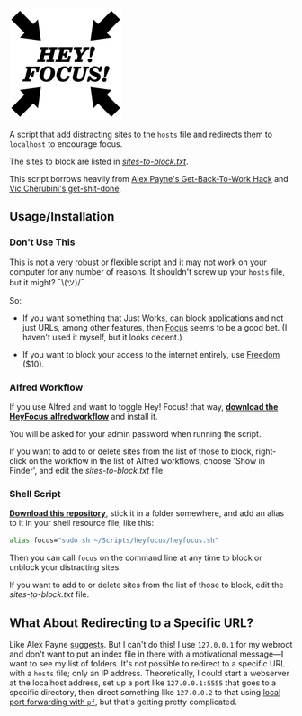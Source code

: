 <img src="art/icon.png" width="200">

A script that add distracting sites to the `hosts` file and redirects them to `localhost` to encourage focus.

The sites to block are listed in *[sites-to-block.txt](sites-to-block.txt)*.

This script borrows heavily from [Alex Payne's Get-Back-To-Work Hack](https://al3x.net/2009/09/14/my-get-back-to-work-hack.html) and [Vic Cherubini's get-shit-done](https://github.com/leftnode/get-shit-done).


## Usage/Installation


### Don't Use This

This is not a very robust or flexible script and it may not work on your computer for any number of reasons. It shouldn't screw up your `hosts` file, but it might? ¯\\(ツ)/¯

So:

- If you want something that Just Works, can block applications and not just URLs, among other features, then [Focus](https://heyfocus.com) seems to be a good bet. (I haven't used it myself, but it looks decent.)

- If you want to block your access to the internet entirely, use [Freedom](http://macfreedom.com/) ($10).


### Alfred Workflow

If you use Alfred and want to toggle Hey! Focus! that way, **[download the HeyFocus.alfredworkflow](raw/master/HeyFocus.alfredworkflow)** and install it.

You will be asked for your admin password when running the script.

If you want to add to or delete sites from the list of those to block, right-click on the workflow in the list of Alfred workflows, choose 'Show in Finder', and edit the *sites-to-block.txt* file.


### Shell Script

**[Download this repository](archive/master.zip)**, stick it in a folder somewhere, and add an alias to it in your shell resource file, like this:

```sh
alias focus="sudo sh ~/Scripts/heyfocus/heyfocus.sh"
```

Then you can call `focus` on the command line at any time to block or unblock your distracting sites.

If you want to add to or delete sites from the list of those to block, edit the *sites-to-block.txt* file.


## What About Redirecting to a Specific URL?

Like Alex Payne [suggests](https://al3x.net/2009/09/14/my-get-back-to-work-hack.html). But I can't do this! I use `127.0.0.1` for my webroot and don't want to put an index file in there with a motivational message—I want to see my list of folders. It's not possible to redirect to a specific URL with a `hosts` file; only an IP address. Theoretically, I could start a webserver at the localhost address, set up a port like `127.0.0.1:5555` that goes to a specific directory, then direct something like `127.0.0.2` to that using [local port forwarding with `pf`](https://gist.github.com/kujohn/7209628), but that's getting pretty complicated.
